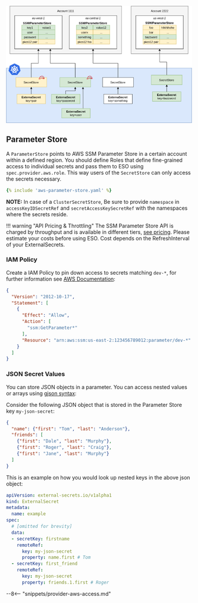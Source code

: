 
![aws sm](./pictures/diagrams-provider-aws-ssm-parameter-store.png)

## Parameter Store

A `ParameterStore` points to AWS SSM Parameter Store in a certain account within a
defined region. You should define Roles that define fine-grained access to
individual secrets and pass them to ESO using `spec.provider.aws.role`. This
way users of the `SecretStore` can only access the secrets necessary.

``` yaml
{% include 'aws-parameter-store.yaml' %}
```
**NOTE:** In case of a `ClusterSecretStore`, Be sure to provide `namespace` in `accessKeyIDSecretRef` and `secretAccessKeySecretRef`  with the namespaces where the secrets reside.

!!! warning "API Pricing & Throttling"
    The SSM Parameter Store API is charged by throughput and
    is available in different tiers, [see pricing](https://aws.amazon.com/systems-manager/pricing/#Parameter_Store).
    Please estimate your costs before using ESO. Cost depends on the RefreshInterval of your ExternalSecrets.

### IAM Policy

Create a IAM Policy to pin down access to secrets matching `dev-*`, for further information see [AWS Documentation](https://docs.aws.amazon.com/systems-manager/latest/userguide/sysman-paramstore-access.html):

``` json
{
  "Version": "2012-10-17",
  "Statement": [
    {
      "Effect": "Allow",
      "Action": [
        "ssm:GetParameter*"
      ],
      "Resource": "arn:aws:ssm:us-east-2:123456789012:parameter/dev-*"
    }
  ]
}
```
### JSON Secret Values

You can store JSON objects in a parameter. You can access nested values or arrays using [gjson syntax](https://github.com/tidwall/gjson/blob/master/SYNTAX.md):

Consider the following JSON object that is stored in the Parameter Store key `my-json-secret`:
``` json
{
  "name": {"first": "Tom", "last": "Anderson"},
  "friends": [
    {"first": "Dale", "last": "Murphy"},
    {"first": "Roger", "last": "Craig"},
    {"first": "Jane", "last": "Murphy"}
  ]
}
```

This is an example on how you would look up nested keys in the above json object:
``` yaml
apiVersion: external-secrets.io/v1alpha1
kind: ExternalSecret
metadata:
  name: example
spec:
  # [omitted for brevity]
  data:
  - secretKey: firstname
    remoteRef:
      key: my-json-secret
      property: name.first # Tom
  - secretKey: first_friend
    remoteRef:
      key: my-json-secret
      property: friends.1.first # Roger

```

--8<-- "snippets/provider-aws-access.md"
